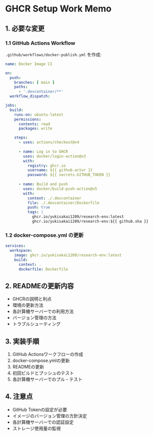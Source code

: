 # GHCR Setup Work Memo

## 1. 必要な変更
### 1.1 GitHub Actions Workflow
`.github/workflows/docker-publish.yml` を作成:
```yaml
name: Docker Image CI

on:
  push:
    branches: [ main ]
    paths:
      - '.devcontainer/**'
  workflow_dispatch:

jobs:
  build:
    runs-on: ubuntu-latest
    permissions:
      contents: read
      packages: write

    steps:
      - uses: actions/checkout@v4
      
      - name: Log in to GHCR
        uses: docker/login-action@v3
        with:
          registry: ghcr.io
          username: ${{ github.actor }}
          password: ${{ secrets.GITHUB_TOKEN }}
      
      - name: Build and push
        uses: docker/build-push-action@v5
        with:
          context: ./.devcontainer
          file: ./.devcontainer/Dockerfile
          push: true
          tags: |
            ghcr.io/yukisakai1209/research-env:latest
            ghcr.io/yukisakai1209/research-env:${{ github.sha }}
```

### 1.2 docker-compose.yml の更新
```yaml
services:
  workspace:
    image: ghcr.io/yukisakai1209/research-env:latest
    build:
      context: .
      dockerfile: Dockerfile
```

## 2. READMEの更新内容
- GHCRの説明と利点
- 環境の更新方法
- 各計算機サーバーでの利用方法
- バージョン管理の方法
- トラブルシューティング

## 3. 実装手順
1. GitHub Actionsワークフローの作成
2. docker-compose.ymlの更新
3. READMEの更新
4. 初回ビルドとプッシュのテスト
5. 各計算機サーバーでのプル・テスト

## 4. 注意点
- GitHub Tokenの設定が必要
- イメージのバージョン管理の方針決定
- 各計算機サーバーでの認証設定
- ストレージ使用量の監視

